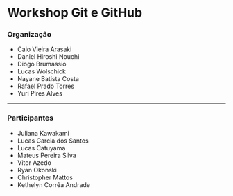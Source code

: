 # Workshop Git e GitHub

### Organização
- Caio Vieira Arasaki
- Daniel Hiroshi Nouchi
- Diogo Brumassio
- Lucas Wolschick
- Nayane Batista Costa
- Rafael Prado Torres
- Yuri Pires Alves
---
### Participantes
- Juliana Kawakami
- Lucas Garcia dos Santos
- Lucas Catuyama
- Mateus Pereira Silva
- Vitor Azedo
- Ryan Okonski
- Christopher Mattos
- Kethelyn Corrêa Andrade
